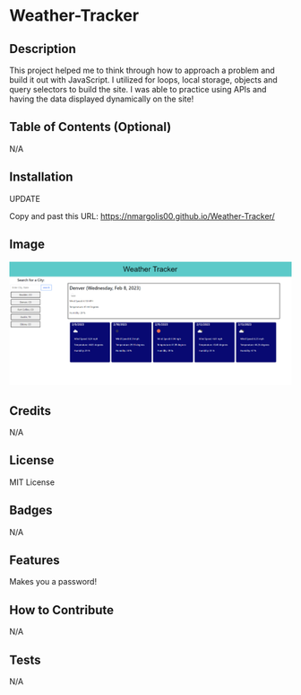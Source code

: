 # Weather-Tracker

## Description

This project helped me to think through how to approach a problem and build it out with JavaScript. I utilized for loops, local storage, objects and query selectors to build the site. I was able to practice using APIs and having the data displayed dynamically on the site!

## Table of Contents (Optional)

N/A

## Installation

UPDATE

Copy and past this URL: https://nmargolis00.github.io/Weather-Tracker/

## Image



![Website Screen Shots](./Images/Website%20Image.png)




## Credits

N/A

## License

MIT License

## Badges

N/A

## Features

Makes you a password!

## How to Contribute

N/A

## Tests

N/A